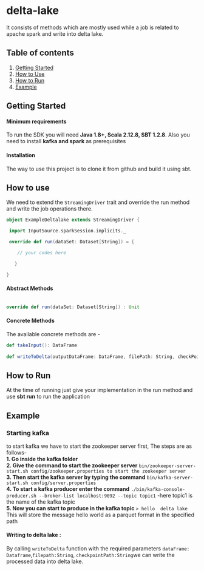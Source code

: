 # delta-lake
  
It consists of methods which are mostly used while a job is related to apache spark and write into delta lake.  
  
## Table of contents  
1. [Getting Started](#Getting-Started)  
2. [How to Use](#How-to-Use)  
3. [How to Run](#How-to-Run)  
4. [Example](#Example)  
  
## Getting Started  
#### Minimum requirements  
To run the SDK you will need  **Java 1.8+, Scala 2.12.8, SBT 1.2.8**.   Also you need to install **kafka and spark** as prerequisites
  
#### Installation  
The way to use this project is to clone it from github and build it using sbt.  
  
## How to use   
We need to extend the `StreamingDriver` trait and override the run method and write the job operations there.  

  
```scala  
object ExampleDeltalake extends StreamingDriver {

 import InputSource.sparkSession.implicits._

 override def run(dataSet: Dataset[String]) = {

    // your codes here

   }

}

```  
  
#### Abstract Methods  
```scala 
 
override def run(dataSet: Dataset[String]) : Unit

```  
  
#### Concrete Methods  
  
The available concrete methods are -   
  
```scala  
def takeInput(): DataFrame
 
def writeToDelta(outputDataFrame: DataFrame, filePath: String, checkPointPath: String)

```  
## How to Run 
At the time of running just give your implementation in the run method and use **sbt run** to run the application
## Example 

### Starting kafka
to start kafka we have to start the zookeeper server first, 
The steps are as follows-  
**1. Go inside the kafka folder**  
**2. Give the command to start the zookeeper server** ```bin/zookeeper-server-start.sh config/zookeeper.properties to start the zookeeper server```  
**3. Then start the kafka server by typing the command** ```bin/kafka-server-start.sh config/server.properties```  
**4. To start a kafka producer enter the command** ```./bin/kafka-console-producer.sh --broker-list localhost:9092 --topic topic1```  -here topic1 is the name of the kafka topic  
**5. Now you can start to produce in the kafka topic** ```> hello 
delta lake  ```  This will store the message hello world as a parquet format in the specified path 
   
#### Writing to delta lake  :
By calling ```writeToDelta``` function with the required parameters ```dataFrame: Dataframe```,```filepath:String```, ```checkpointPath:String```we can write the processed data into delta lake.  
